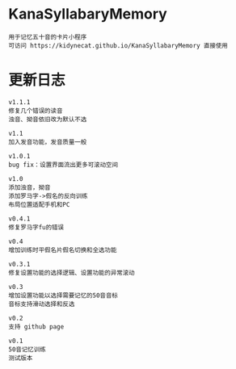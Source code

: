 # KanaSyllabaryMemory

    用于记忆五十音的卡片小程序
    可访问 https://kidynecat.github.io/KanaSyllabaryMemory 直接使用

# 更新日志
    v1.1.1
    修复几个错误的读音
    浊音、拗音依旧改为默认不选

    v1.1
    加入发音功能，发音质量一般 

    v1.0.1 
    bug fix：设置界面流出更多可滚动空间

    v1.0
    添加浊音，拗音
    添加罗马字->假名的反向训练
    布局位置适配手机和PC

    v0.4.1
    修复罗马字fu的错误

    v0.4
    增加训练时平假名片假名切换和全选功能

    v0.3.1
    修复设置功能的选择逻辑、设置功能的异常滚动

    v0.3
    增加设置功能以选择需要记忆的50音音标
    音标支持滑动选择和反选

    v0.2
    支持 github page
    
    v0.1
    50音记忆训练
    测试版本